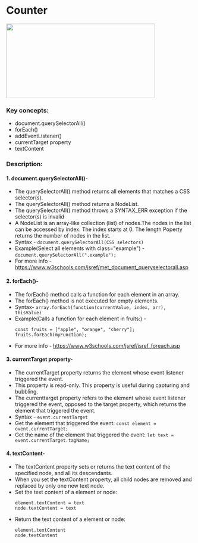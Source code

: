 # Counter
<img src="https://github.com/jhanvi2903/vanilla-javascript-projects/assets/70269514/ce1728df-498f-4e96-8c5f-d0e1f184f9e6" width="400" height="200">

### Key concepts:
* document.querySelectorAll()
* forEach()
* addEventListener()
* currentTarget property
* textContent

### Description:
#### 1. document.querySelectorAll()-
  * The querySelectorAll() method returns all elements that matches a CSS selector(s).
  * The querySelectorAll() method returns a NodeList.
  * The querySelectorAll() method throws a SYNTAX_ERR exception if the selector(s) is invalid
  * A NodeList is an array-like collection (list) of nodes.The nodes in the list can be accessed by index. The index starts 
   at 0. The length Poperty returns the number of nodes in the list.
  * Syntax - ```document.querySelectorAll(CSS selectors)  ```
  * Example(Select all elements with class="example") - ```document.querySelectorAll(".example"); ```
  * For more info - https://www.w3schools.com/jsref/met_document_queryselectorall.asp

#### 2. forEach()-
   * The forEach() method calls a function for each element in an array.
   * The forEach() method is not executed for empty elements.
   * Syntax- ```array.forEach(function(currentValue, index, arr), thisValue) ```
   * Example(Calls a function for each element in fruits:) -
     ```
     const fruits = ["apple", "orange", "cherry"];
     fruits.forEach(myFunction);
     ```
   * For more info - https://www.w3schools.com/jsref/jsref_foreach.asp

#### 3. currentTarget property-
   * The currentTarget property returns the element whose event listener triggered the event.
   * This property is read-only. This property is useful during capturing and bubbling.
   * The currenttarget property refers to the element whose event listener triggered the event, opposed to the target 
     property, which returns the element that triggered the event.
   * Syntax - ```event.currentTarget ```
   * Get the element that triggered the event: ```const element = event.currentTarget; ```
   * Get the name of the element that triggered the event: ```let text = event.currentTarget.tagName; ```

#### 4.  textContent-
   * The textContent property sets or returns the text content of the specified node, and all its descendants.
   * When you set the textContent property, all child nodes are removed and replaced by only one new text node.
   * Set the text content of a element or node:
     ```
     element.textContent = text
     node.textContent = text
     ```
   * Return the text content of a element or node:
     ```
     element.textContent
     node.textContent
     ```
    
   
    





